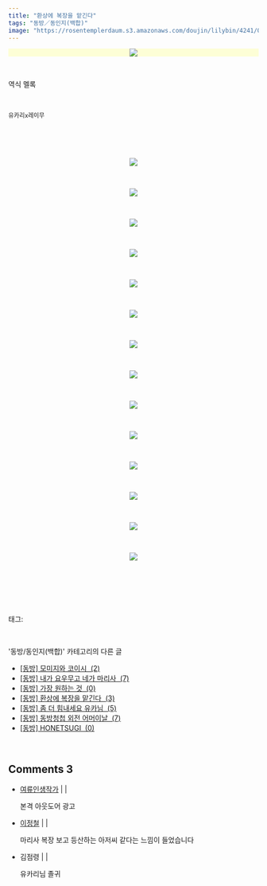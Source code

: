 ```yaml
---
title: "환상에 복장을 맡긴다"
tags: "동방／동인지(백합)"
image: "https://rosentemplerdaum.s3.amazonaws.com/doujin/lilybin/4241/001.jpg"
---
```

<div class="article">
<div class="area_view">
<div class="tt_article_useless_p_margin"><p><span class="imageblock" style="display: inline-block; width: 100%; color: rgb(185, 185, 187); text-align: center; background-color: rgb(253, 254, 214); height: auto; max-width: 100%;"><img src="{{ site.imgserver10 }}/lilybin/4241/001.jpg"/></span></p><p><br/></p><p>역식 멜록</p><p><br/></p><p><span style="font-size: 9pt; line-height: 1.5;">유카리</span><span style="font-size: 9pt; line-height: 1.5;">x</span><span style="font-size: 9pt; line-height: 1.5;">레이무</span></p><p><br/></p><p></p><p><br/></p><p style="text-align: center; clear: none; float: none;"><span class="imageblock" style="display: inline-block; width: 100%; height: auto; max-width: 100%;"><img src="{{ site.imgserver10 }}/lilybin/4241/002.jpg"/></span></p><p><br/></p><p style="text-align: center; clear: none; float: none;"><span class="imageblock" style="display: inline-block; width: 100%; height: auto; max-width: 100%;"><img src="{{ site.imgserver10 }}/lilybin/4241/003.jpg"/></span></p><p><br/></p><p style="text-align: center; clear: none; float: none;"><span class="imageblock" style="display: inline-block; width: 100%; height: auto; max-width: 100%;"><img src="{{ site.imgserver10 }}/lilybin/4241/004.jpg"/></span></p><p><br/></p><p style="text-align: center; clear: none; float: none;"><span class="imageblock" style="display: inline-block; width: 100%; height: auto; max-width: 100%;"><img src="{{ site.imgserver10 }}/lilybin/4241/005.jpg"/></span></p><p><br/></p><p style="text-align: center; clear: none; float: none;"><span class="imageblock" style="display: inline-block; width: 100%; height: auto; max-width: 100%;"><img src="{{ site.imgserver10 }}/lilybin/4241/006.jpg"/></span></p><p><br/></p><p style="text-align: center; clear: none; float: none;"><span class="imageblock" style="display: inline-block; width: 100%; height: auto; max-width: 100%;"><img src="{{ site.imgserver10 }}/lilybin/4241/007.jpg"/></span></p><p><br/></p><p style="text-align: center; clear: none; float: none;"><span class="imageblock" style="display: inline-block; width: 100%; height: auto; max-width: 100%;"><img src="{{ site.imgserver10 }}/lilybin/4241/008.jpg"/></span></p><p><br/></p><p style="text-align: center; clear: none; float: none;"><span class="imageblock" style="display: inline-block; width: 100%; height: auto; max-width: 100%;"><img src="{{ site.imgserver10 }}/lilybin/4241/009.jpg"/></span></p><p><br/></p><p style="text-align: center; clear: none; float: none;"><span class="imageblock" style="display: inline-block; width: 100%; height: auto; max-width: 100%;"><img src="{{ site.imgserver10 }}/lilybin/4241/010.jpg"/></span></p><p><br/></p><p style="text-align: center; clear: none; float: none;"><span class="imageblock" style="display: inline-block; width: 100%; height: auto; max-width: 100%;"><img src="{{ site.imgserver10 }}/lilybin/4241/011.jpg"/></span></p><p><br/></p><p style="text-align: center; clear: none; float: none;"><span class="imageblock" style="display: inline-block; width: 100%; height: auto; max-width: 100%;"><img src="{{ site.imgserver10 }}/lilybin/4241/012.jpg"/></span></p><p><br/></p><p style="text-align: center; clear: none; float: none;"><span class="imageblock" style="display: inline-block; width: 100%; height: auto; max-width: 100%;"><img src="{{ site.imgserver10 }}/lilybin/4241/013.jpg"/></span></p><p><br/></p><p style="text-align: center; clear: none; float: none;"><span class="imageblock" style="display: inline-block; width: 100%; height: auto; max-width: 100%;"><img src="{{ site.imgserver10 }}/lilybin/4241/014.jpg"/></span></p><p><br/></p><p style="text-align: center; clear: none; float: none;"><span class="imageblock" style="display: inline-block; width: 100%; height: auto; max-width: 100%;"><img src="{{ site.imgserver10 }}/lilybin/4241/015.jpg"/></span></p><p><br/></p><p><br/></p>
</div>
</div></div><br/>
<div class="tagTrail">
<p>태그: </p>
<ul>
</ul>
</div><br/>
<div class="another">
<p>'동방/동인지(백합)' 카테고리의 다른 글</p>
<ul>
<li><a href="/lilybin_4258">
[동방] 모미지와 코이시  (2)
</a></li>
<li><a href="/lilybin_4257">
[동방] 내가 요우무고 네가 마리사  (7)
</a></li>
<li><a href="/lilybin_4256">
[동방] 가장 원하는 것  (0)
</a></li>
<li><a href="/lilybin_4241">
[동방] 환상에 복장을 맡긴다  (3)
</a></li>
<li><a href="/lilybin_4240">
[동방] 좀 더 힘내세요 유카님  (5)
</a></li>
<li><a href="/lilybin_4221">
[동방] 동방청첩 외전 어머이날  (7)
</a></li>
<li><a href="/lilybin_4220">
[동방] HONETSUGI  (0)
</a></li>
</ul>
</div><br/>
<div class="comment">
<h2 class="bold">Comments <span id="commentCount4241">3</span></h2>
<div style="clear:both;">
<div id="entry4241Comment" style="display:block">
<ul class="list_reply">
<li class="rp_general" id="comment12866717">
<div class="post-comment">
<div>
<span>
<i class="fa fa-user"></i> <a href="http://" onclick="return openLinkInNewWindow(this)">여류인생작가</a> |
                                |
                               
</span>
<p>본격 아웃도어 광고</p>

</div>
</div>
</li>
<li class="rp_general" id="comment12867316">
<div class="post-comment">
<div>
<span>
<i class="fa fa-user"></i> <a href="http://" onclick="return openLinkInNewWindow(this)">이정철</a> |
                                |
                               
</span>
<p>마리사 복장 보고 등산하는 아저씨 같다는 느낌이 들었습니다</p>

</div>
</div>
</li>
<li class="rp_general" id="comment12868935">
<div class="post-comment">
<div>
<span>
<i class="fa fa-user"></i>김점령 |
                                |
                               
</span>
<p>유카리님 졸귀</p>

</div>
</div>
</li>
</ul>
</div>
</div>
</div><br/>
<br/>
<p id="refer"></p>
<br/>

